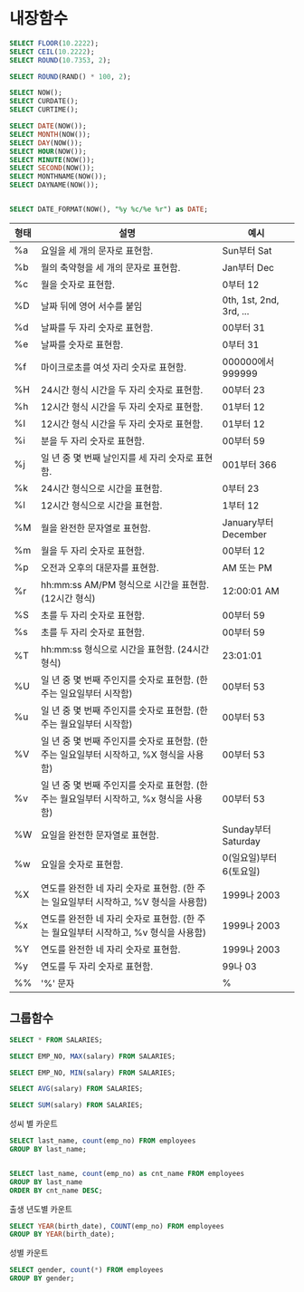 # 내장함수

```sql
SELECT FLOOR(10.2222);
SELECT CEIL(10.2222);
SELECT ROUND(10.7353, 2);

SELECT ROUND(RAND() * 100, 2);

SELECT NOW();
SELECT CURDATE();
SELECT CURTIME();

SELECT DATE(NOW());
SELECT MONTH(NOW());
SELECT DAY(NOW());
SELECT HOUR(NOW());
SELECT MINUTE(NOW());
SELECT SECOND(NOW());
SELECT MONTHNAME(NOW());
SELECT DAYNAME(NOW());


SELECT DATE_FORMAT(NOW(), "%y %c/%e %r") as DATE;
```

| 형태 | 설명                                                                                     | 예시                    |
| ---- | ---------------------------------------------------------------------------------------- | ----------------------- |
| %a   | 요일을 세 개의 문자로 표현함.                                                            | Sun부터 Sat             |
| %b   | 월의 축약형을 세 개의 문자로 표현함.                                                     | Jan부터 Dec             |
| %c   | 월을 숫자로 표현함.                                                                      | 0부터 12                |
| %D   | 날짜 뒤에 영어 서수를 붙임                                                               | 0th, 1st, 2nd, 3rd, ... |
| %d   | 날짜를 두 자리 숫자로 표현함.                                                            | 00부터 31               |
| %e   | 날짜를 숫자로 표현함.                                                                    | 0부터 31                |
| %f   | 마이크로초를 여섯 자리 숫자로 표현함.                                                    | 000000에서 999999       |
| %H   | 24시간 형식 시간을 두 자리 숫자로 표현함.                                                | 00부터 23               |
| %h   | 12시간 형식 시간을 두 자리 숫자로 표현함.                                                | 01부터 12               |
| %I   | 12시간 형식 시간을 두 자리 숫자로 표현함.                                                | 01부터 12               |
| %i   | 분을 두 자리 숫자로 표현함.                                                              | 00부터 59               |
| %j   | 일 년 중 몇 번째 날인지를 세 자리 숫자로 표현함.                                         | 001부터 366             |
| %k   | 24시간 형식으로 시간을 표현함.                                                           | 0부터 23                |
| %l   | 12시간 형식으로 시간을 표현함.                                                           | 1부터 12                |
| %M   | 월을 완전한 문자열로 표현함.                                                             | January부터 December    |
| %m   | 월을 두 자리 숫자로 표현함.                                                              | 00부터 12               |
| %p   | 오전과 오후의 대문자를 표현함.                                                           | AM 또는 PM              |
| %r   | hh:mm:ss AM/PM 형식으로 시간을 표현함. (12시간 형식)                                     | 12:00:01 AM             |
| %S   | 초를 두 자리 숫자로 표현함.                                                              | 00부터 59               |
| %s   | 초를 두 자리 숫자로 표현함.                                                              | 00부터 59               |
| %T   | hh:mm:ss 형식으로 시간을 표현함. (24시간 형식)                                           | 23:01:01                |
| %U   | 일 년 중 몇 번째 주인지를 숫자로 표현함. (한 주는 일요일부터 시작함)                     | 00부터 53               |
| %u   | 일 년 중 몇 번째 주인지를 숫자로 표현함. (한 주는 월요일부터 시작함)                     | 00부터 53               |
| %V   | 일 년 중 몇 번째 주인지를 숫자로 표현함. (한 주는 일요일부터 시작하고, %X 형식을 사용함) | 00부터 53               |
| %v   | 일 년 중 몇 번째 주인지를 숫자로 표현함. (한 주는 월요일부터 시작하고, %x 형식을 사용함) | 00부터 53               |
| %W   | 요일을 완전한 문자열로 표현함.                                                           | Sunday부터 Saturday     |
| %w   | 요일을 숫자로 표현함.                                                                    | 0(일요일)부터 6(토요일) |
| %X   | 연도를 완전한 네 자리 숫자로 표현함. (한 주는 일요일부터 시작하고, %V 형식을 사용함)     | 1999나 2003             |
| %x   | 연도를 완전한 네 자리 숫자로 표현함. (한 주는 월요일부터 시작하고, %v 형식을 사용함)     | 1999나 2003             |
| %Y   | 연도를 완전한 네 자리 숫자로 표현함.                                                     | 1999나 2003             |
| %y   | 연도를 두 자리 숫자로 표현함.                                                            | 99나 03                 |
| %%   | '%' 문자                                                                                 | %                       |

## 그룹함수

```sql
SELECT * FROM SALARIES;

SELECT EMP_NO, MAX(salary) FROM SALARIES;

SELECT EMP_NO, MIN(salary) FROM SALARIES;

SELECT AVG(salary) FROM SALARIES;

SELECT SUM(salary) FROM SALARIES;
```

성씨 별 카운트

```sql
SELECT last_name, count(emp_no) FROM employees
GROUP BY last_name;


SELECT last_name, count(emp_no) as cnt_name FROM employees
GROUP BY last_name
ORDER BY cnt_name DESC;
```

출생 년도별 카운트

```sql
SELECT YEAR(birth_date), COUNT(emp_no) FROM employees
GROUP BY YEAR(birth_date);
```

성별 카운트

```sql
SELECT gender, count(*) FROM employees
GROUP BY gender;
```
